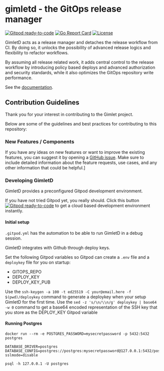 # gimletd - the GitOps release manager

[![Gitpod ready-to-code](https://img.shields.io/badge/Gitpod-ready--to--code-blue?logo=gitpod)](https://gitpod.io/#https://github.com/gimlet-io/gimletd)
[![Go Report Card](https://goreportcard.com/badge/github.com/gimlet-io/gimlet-cli)](https://goreportcard.com/report/github.com/gimlet-io/gimletd)
[![License](https://img.shields.io/badge/License-Apache%202.0-blue.svg)](https://opensource.org/licenses/Apache-2.0)

GimletD acts as a release manager and detaches the release workflow from CI. By doing so, it unlocks the possibility of advanced release logics and flexibility to refactor workflows.

By assuming all release related work, it adds central control to the release workflow by introducing policy based deploys and advanced authorization and security standards, while it also optimizes the GitOps repository write performance.

See the [documentation](https://gimlet.io/gimletd/getting-started/).

## Contribution Guidelines

Thank you for your interest in contributing to the Gimlet project.

Below are some of the guidelines and best practices for contributing to this repository:

### New Features / Components

If you have any ideas on new features or want to improve the existing features, you can suggest it by opening a [GitHub issue](https://github.com/gimlet-io/gimletd/issues/new). Make sure to include detailed information about the feature requests, use cases, and any other information that could be helpful.]

### Developing GimletD

GimletD provides a preconfigured Gitpod development environment.

If you have not tried Gitpod yet, you really should. Click this button [![Gitpod ready-to-code](https://img.shields.io/badge/Gitpod-ready--to--code-blue?logo=gitpod)](https://gitpod.io/#https://github.com/gimlet-io/gimletd) to get a cloud based development environment instantly.

#### Initial setup

`.gitpod.yml` has the automation to be able to run GimletD in a debug session.

GimletD integrates with Github through deploy keys.

Set the following Gitpod variables so Gitpod can create a `.env` file and a `deploykey` file for you on startup:

- GITOPS_REPO
- DEPLOY_KEY
- DEPLOY_KEY_PUB

Use the `ssh-keygen -a 100 -t ed25519 -C your@email.here -f $(pwd)/deploykey` command to generate a deploykey when your setup GimletD for the first time.
Use the `sed -z 's/\n/\\n/g' deploykey | base64 -w 0` command to get a base64 encoded representation of the SSH key that you store as the DEPLOY_KEY Gitpod variable

#### Running Postgres

```
docker run --rm -e POSTGRES_PASSWORD=mysecretpassword -p 5432:5432 postgres
```

```
DATABASE_DRIVER=postgres
DATABASE_CONFIG=postgres://postgres:mysecretpassword@127.0.0.1:5432/postgres?sslmode=disable
```

```
psql -h 127.0.0.1 -U postgres
```
